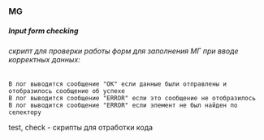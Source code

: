 ### MG
##### Input form checking
###### скрипт для проверки работы форм для заполнения МГ при вводе корректных данных:
 
    В лог выводится сообщение "ОК" если данные были отправлены и отобразилось сообщение об успехе
    В лог выводится сообщение "ERROR" если это сообщение не отобразилось
    В лог выводится сообщение "ERROR" если элемент не был найден по селектору
                     

test, check - скрипты для отработки кода                     

